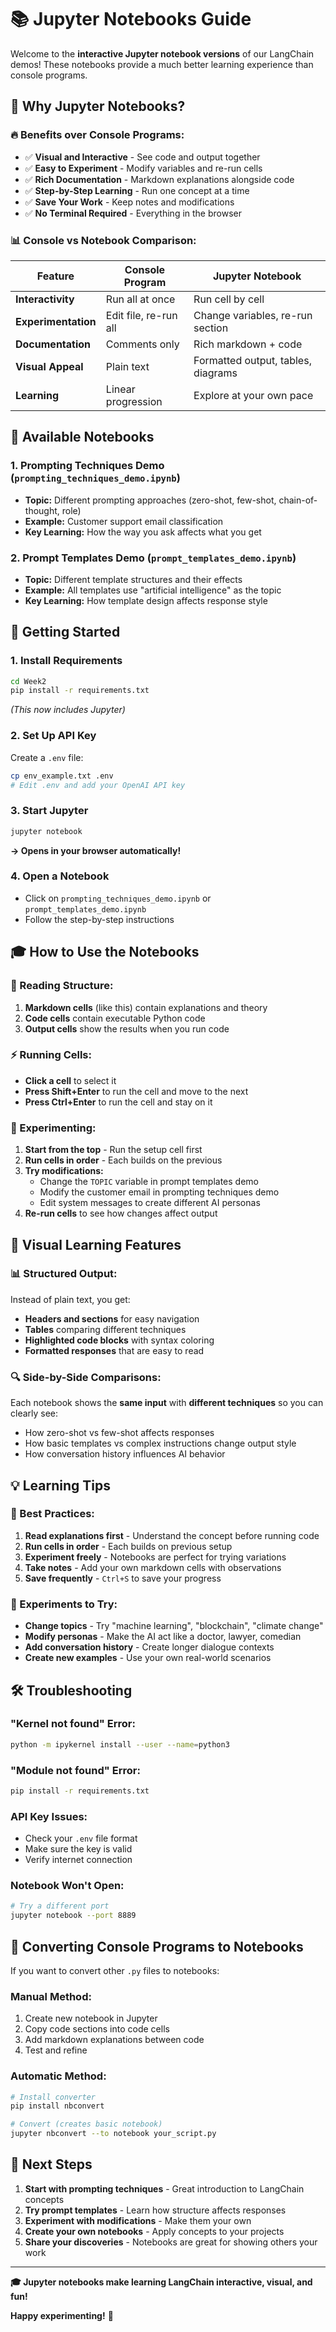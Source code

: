 # 📚 Jupyter Notebooks Guide

Welcome to the **interactive Jupyter notebook versions** of our LangChain demos! These notebooks provide a much better learning experience than console programs.

## 🎯 Why Jupyter Notebooks?

### **🔥 Benefits over Console Programs:**
- ✅ **Visual and Interactive** - See code and output together
- ✅ **Easy to Experiment** - Modify variables and re-run cells
- ✅ **Rich Documentation** - Markdown explanations alongside code
- ✅ **Step-by-Step Learning** - Run one concept at a time
- ✅ **Save Your Work** - Keep notes and modifications
- ✅ **No Terminal Required** - Everything in the browser

### **📊 Console vs Notebook Comparison:**

| Feature | Console Program | Jupyter Notebook |
|---------|----------------|------------------|
| **Interactivity** | Run all at once | Run cell by cell |
| **Experimentation** | Edit file, re-run all | Change variables, re-run section |
| **Documentation** | Comments only | Rich markdown + code |
| **Visual Appeal** | Plain text | Formatted output, tables, diagrams |
| **Learning** | Linear progression | Explore at your own pace |

## 📁 Available Notebooks

### **1. Prompting Techniques Demo** (`prompting_techniques_demo.ipynb`)
- **Topic:** Different prompting approaches (zero-shot, few-shot, chain-of-thought, role)
- **Example:** Customer support email classification
- **Key Learning:** How the way you ask affects what you get

### **2. Prompt Templates Demo** (`prompt_templates_demo.ipynb`)  
- **Topic:** Different template structures and their effects
- **Example:** All templates use "artificial intelligence" as the topic
- **Key Learning:** How template design affects response style

## 🚀 Getting Started

### **1. Install Requirements**
```bash
cd Week2
pip install -r requirements.txt
```
*(This now includes Jupyter)*

### **2. Set Up API Key**
Create a `.env` file:
```bash
cp env_example.txt .env
# Edit .env and add your OpenAI API key
```

### **3. Start Jupyter**
```bash
jupyter notebook
```
**→ Opens in your browser automatically!**

### **4. Open a Notebook**
- Click on `prompting_techniques_demo.ipynb` or `prompt_templates_demo.ipynb`
- Follow the step-by-step instructions

## 🎓 How to Use the Notebooks

### **📖 Reading Structure:**
1. **Markdown cells** (like this) contain explanations and theory
2. **Code cells** contain executable Python code
3. **Output cells** show the results when you run code

### **⚡ Running Cells:**
- **Click a cell** to select it
- **Press Shift+Enter** to run the cell and move to the next
- **Press Ctrl+Enter** to run the cell and stay on it

### **🔧 Experimenting:**
1. **Start from the top** - Run the setup cell first
2. **Run cells in order** - Each builds on the previous
3. **Try modifications:**
   - Change the `TOPIC` variable in prompt templates demo
   - Modify the customer email in prompting techniques demo
   - Edit system messages to create different AI personas
4. **Re-run cells** to see how changes affect output

## 🎨 Visual Learning Features

### **📊 Structured Output:**
Instead of plain text, you get:
- **Headers and sections** for easy navigation
- **Tables** comparing different techniques
- **Highlighted code blocks** with syntax coloring
- **Formatted responses** that are easy to read

### **🔍 Side-by-Side Comparisons:**
Each notebook shows the **same input** with **different techniques** so you can clearly see:
- How zero-shot vs few-shot affects responses
- How basic templates vs complex instructions change output style
- How conversation history influences AI behavior

## 💡 Learning Tips

### **🎯 Best Practices:**
1. **Read explanations first** - Understand the concept before running code
2. **Run cells in order** - Each builds on previous setup
3. **Experiment freely** - Notebooks are perfect for trying variations
4. **Take notes** - Add your own markdown cells with observations
5. **Save frequently** - `Ctrl+S` to save your progress

### **🧪 Experiments to Try:**
- **Change topics** - Try "machine learning", "blockchain", "climate change"
- **Modify personas** - Make the AI act like a doctor, lawyer, comedian
- **Add conversation history** - Create longer dialogue contexts
- **Create new examples** - Use your own real-world scenarios

## 🛠️ Troubleshooting

### **"Kernel not found" Error:**
```bash
python -m ipykernel install --user --name=python3
```

### **"Module not found" Error:**
```bash
pip install -r requirements.txt
```

### **API Key Issues:**
- Check your `.env` file format
- Make sure the key is valid
- Verify internet connection

### **Notebook Won't Open:**
```bash
# Try a different port
jupyter notebook --port 8889
```

## 🔄 Converting Console Programs to Notebooks

If you want to convert other `.py` files to notebooks:

### **Manual Method:**
1. Create new notebook in Jupyter
2. Copy code sections into code cells
3. Add markdown explanations between code
4. Test and refine

### **Automatic Method:**
```bash
# Install converter
pip install nbconvert

# Convert (creates basic notebook)
jupyter nbconvert --to notebook your_script.py
```

## 🎉 Next Steps

1. **Start with prompting techniques** - Great introduction to LangChain concepts
2. **Try prompt templates** - Learn how structure affects responses  
3. **Experiment with modifications** - Make them your own
4. **Create your own notebooks** - Apply concepts to your projects
5. **Share your discoveries** - Notebooks are great for showing others your work

---

**🎓 Jupyter notebooks make learning LangChain interactive, visual, and fun!** 

**Happy experimenting!** 🚀 